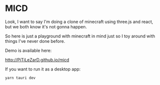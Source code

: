 # MICD

Look, I want to say I'm doing a clone of minecraft using three.js and react, but we both know it's not gonna happen.

So here is just a playground with minecraft in mind just so I toy around with things I've never done before.

Demo is available here:

http://PiTiLeZarD.github.io/micd

If you want to run it as a desktop app:

```bash
yarn tauri dev
```
